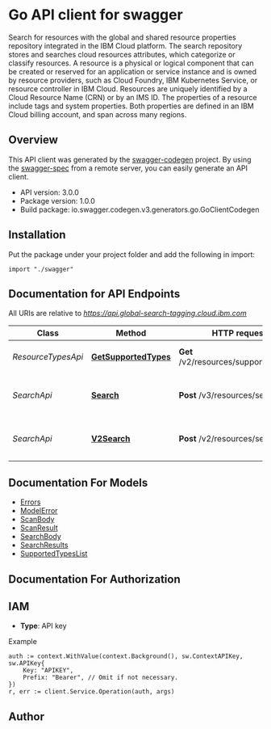 # Go API client for swagger

Search for resources with the global and shared resource properties repository integrated in the IBM Cloud platform. The search repository stores and searches cloud resources attributes, which categorize or classify resources. A resource is a physical or logical component that can be created or reserved for an application or service instance and is owned by resource providers, such as Cloud Foundry, IBM Kubernetes Service, or resource controller in IBM Cloud. Resources are uniquely identified by a Cloud Resource Name (CRN)  or by an IMS ID. The properties of a resource include tags and system properties. Both properties are defined in an IBM Cloud billing account, and span across many regions.

## Overview
This API client was generated by the [swagger-codegen](https://github.com/swagger-api/swagger-codegen) project.  By using the [swagger-spec](https://github.com/swagger-api/swagger-spec) from a remote server, you can easily generate an API client.

- API version: 3.0.0
- Package version: 1.0.0
- Build package: io.swagger.codegen.v3.generators.go.GoClientCodegen

## Installation
Put the package under your project folder and add the following in import:
```golang
import "./swagger"
```

## Documentation for API Endpoints

All URIs are relative to *https://api.global-search-tagging.cloud.ibm.com*

Class | Method | HTTP request | Description
------------ | ------------- | ------------- | -------------
*ResourceTypesApi* | [**GetSupportedTypes**](docs/ResourceTypesApi.md#getsupportedtypes) | **Get** /v2/resources/supported_types | DEPRECATED. Get all GhoST indices.
*SearchApi* | [**Search**](docs/SearchApi.md#search) | **Post** /v3/resources/search | Find instances of resources (v3)
*SearchApi* | [**V2Search**](docs/SearchApi.md#v2search) | **Post** /v2/resources/search | Find instances of resources (v2)

## Documentation For Models

 - [Errors](docs/Errors.md)
 - [ModelError](docs/ModelError.md)
 - [ScanBody](docs/ScanBody.md)
 - [ScanResult](docs/ScanResult.md)
 - [SearchBody](docs/SearchBody.md)
 - [SearchResults](docs/SearchResults.md)
 - [SupportedTypesList](docs/SupportedTypesList.md)

## Documentation For Authorization

## IAM
- **Type**: API key 

Example
```golang
auth := context.WithValue(context.Background(), sw.ContextAPIKey, sw.APIKey{
	Key: "APIKEY",
	Prefix: "Bearer", // Omit if not necessary.
})
r, err := client.Service.Operation(auth, args)
```

## Author


